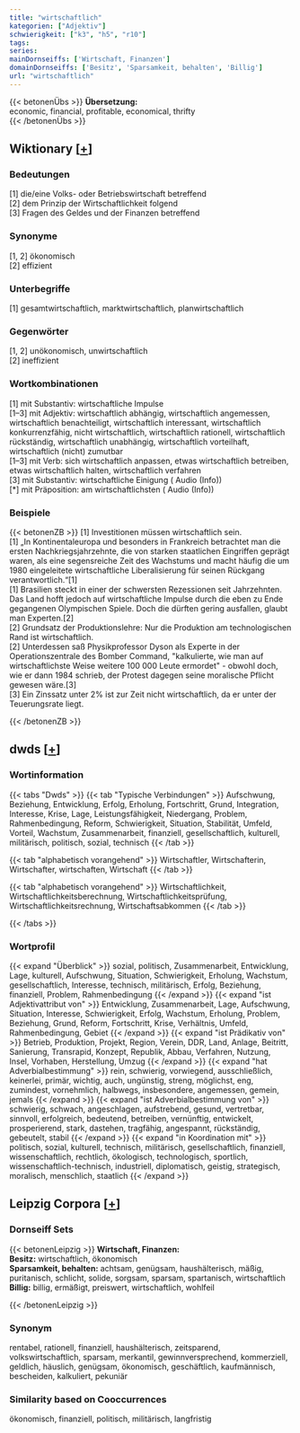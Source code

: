 ```yaml
---
title: "wirtschaftlich"
kategorien: ["Adjektiv"]
schwierigkeit: ["k3", "h5", "r10"]
tags:
series:
mainDornseiffs: ['Wirtschaft, Finanzen']
domainDornseiffs: ['Besitz', 'Sparsamkeit, behalten', 'Billig']
url: "wirtschaftlich"
---
```


{{< betonenÜbs >}}
**Übersetzung:**  
economic, financial, profitable, economical, thrifty  
{{< /betonenÜbs >}}

## Wiktionary [[+](https://de.wiktionary.org/wiki/wirtschaftlich)]

### Bedeutungen
[1] die/eine Volks- oder Betriebswirtschaft betreffend  
[2] dem Prinzip der Wirtschaftlichkeit folgend  
[3] Fragen des Geldes und der Finanzen betreffend  

### Synonyme
[1, 2] ökonomisch  
[2] effizient  

### Unterbegriffe
[1] gesamtwirtschaftlich, marktwirtschaftlich, planwirtschaftlich  

### Gegenwörter
[1, 2] unökonomisch, unwirtschaftlich  
[2] ineffizient  

### Wortkombinationen
[1] mit Substantiv: wirtschaftliche Impulse  
[1–3] mit Adjektiv: wirtschaftlich abhängig, wirtschaftlich angemessen, wirtschaftlich benachteiligt, wirtschaftlich interessant, wirtschaftlich konkurrenzfähig, nicht wirtschaftlich, wirtschaftlich rationell, wirtschaftlich rückständig, wirtschaftlich unabhängig, wirtschaftlich vorteilhaft, wirtschaftlich (nicht) zumutbar  
[1–3] mit Verb: sich wirtschaftlich anpassen, etwas wirtschaftlich betreiben, etwas wirtschaftlich halten, wirtschaftlich verfahren  
[3] mit Substantiv: wirtschaftliche Einigung ( Audio (Info))  
[*] mit Präposition: am wirtschaftlichsten ( Audio (Info))  

### Beispiele
{{< betonenZB >}}
[1] Investitionen müssen wirtschaftlich sein.  
[1] „In Kontinentaleuropa und besonders in Frankreich betrachtet man die ersten Nachkriegsjahrzehnte, die von starken staatlichen Eingriffen geprägt waren, als eine segensreiche Zeit des Wachstums und macht häufig die um 1980 eingeleitete wirtschaftliche Liberalisierung für seinen Rückgang verantwortlich.“[1]  
[1] Brasilien steckt in einer der schwersten Rezessionen seit Jahrzehnten. Das Land hofft jedoch auf wirtschaftliche Impulse durch die eben zu Ende gegangenen Olympischen Spiele. Doch die dürften gering ausfallen, glaubt man Experten.[2]  
[2] Grundsatz der Produktionslehre: Nur die Produktion am technologischen Rand ist wirtschaftlich.  
[2] Unterdessen saß Physikprofessor Dyson als Experte in der Operationszentrale des Bomber Command, "kalkulierte, wie man auf wirtschaftlichste Weise weitere 100 000 Leute ermordet" - obwohl doch, wie er dann 1984 schrieb, der Protest dagegen seine moralische Pflicht gewesen wäre.[3]  
[3] Ein Zinssatz unter 2% ist zur Zeit nicht wirtschaftlich, da er unter der Teuerungsrate liegt.  

{{< /betonenZB >}}


## dwds [[+](https://www.dwds.de/wb/wirtschaftlich)]

### Wortinformation
{{< tabs "Dwds" >}}
{{< tab "Typische Verbindungen" >}}
Aufschwung, Beziehung, Entwicklung, Erfolg, Erholung, Fortschritt, Grund, Integration, Interesse, Krise, Lage, Leistungsfähigkeit, Niedergang, Problem, Rahmenbedingung, Reform, Schwierigkeit, Situation, Stabilität, Umfeld, Vorteil, Wachstum, Zusammenarbeit, finanziell, gesellschaftlich, kulturell, militärisch, politisch, sozial, technisch
{{< /tab >}}

{{< tab "alphabetisch vorangehend" >}}
Wirtschaftler, Wirtschafterin, Wirtschafter, wirtschaften, Wirtschaft
{{< /tab >}}

{{< tab "alphabetisch vorangehend" >}}
Wirtschaftlichkeit, Wirtschaftlichkeitsberechnung, Wirtschaftlichkeitsprüfung, Wirtschaftlichkeitsrechnung, Wirtschaftsabkommen
{{< /tab >}}

{{< /tabs >}}

### Wortprofil
{{< expand "Überblick" >}} sozial, politisch, Zusammenarbeit, Entwicklung, Lage, kulturell, Aufschwung, Situation, Schwierigkeit, Erholung, Wachstum, gesellschaftlich, Interesse, technisch, militärisch, Erfolg, Beziehung, finanziell, Problem, Rahmenbedingung {{< /expand >}}
{{< expand "ist Adjektivattribut von" >}} Entwicklung, Zusammenarbeit, Lage, Aufschwung, Situation, Interesse, Schwierigkeit, Erfolg, Wachstum, Erholung, Problem, Beziehung, Grund, Reform, Fortschritt, Krise, Verhältnis, Umfeld, Rahmenbedingung, Gebiet {{< /expand >}}
{{< expand "ist Prädikativ von" >}} Betrieb, Produktion, Projekt, Region, Verein, DDR, Land, Anlage, Beitritt, Sanierung, Transrapid, Konzept, Republik, Abbau, Verfahren, Nutzung, Insel, Vorhaben, Herstellung, Umzug {{< /expand >}}
{{< expand "hat Adverbialbestimmung" >}} rein, schwierig, vorwiegend, ausschließlich, keinerlei, primär, wichtig, auch, ungünstig, streng, möglichst, eng, zumindest, vornehmlich, halbwegs, insbesondere, angemessen, gemein, jemals {{< /expand >}}
{{< expand "ist Adverbialbestimmung von" >}} schwierig, schwach, angeschlagen, aufstrebend, gesund, vertretbar, sinnvoll, erfolgreich, bedeutend, betreiben, vernünftig, entwickelt, prosperierend, stark, dastehen, tragfähig, angespannt, rückständig, gebeutelt, stabil {{< /expand >}}
{{< expand "in Koordination mit" >}} politisch, sozial, kulturell, technisch, militärisch, gesellschaftlich, finanziell, wissenschaftlich, rechtlich, ökologisch, technologisch, sportlich, wissenschaftlich-technisch, industriell, diplomatisch, geistig, strategisch, moralisch, menschlich, staatlich {{< /expand >}}

## Leipzig Corpora [[+](https://corpora.uni-leipzig.de/en/res?word=wirtschaftlich&corpusId=deu_newscrawl-public_2018)]

### Dornseiff Sets
{{< betonenLeipzig >}}
**Wirtschaft, Finanzen:**  
**Besitz:** wirtschaftlich, ökonomisch  
**Sparsamkeit, behalten:** achtsam, genügsam, haushälterisch, mäßig, puritanisch, schlicht, solide, sorgsam, sparsam, spartanisch, wirtschaftlich  
**Billig:** billig, ermäßigt, preiswert, wirtschaftlich, wohlfeil  

{{< /betonenLeipzig >}}

### Synonym
rentabel, rationell, finanziell, haushälterisch, zeitsparend, volkswirtschaftlich, sparsam, merkantil, gewinnversprechend, kommerziell, geldlich, häuslich, genügsam, ökonomisch, geschäftlich, kaufmännisch, bescheiden, kalkuliert, pekuniär


### Similarity based on Cooccurrences
ökonomisch, finanziell, politisch, militärisch, langfristig

